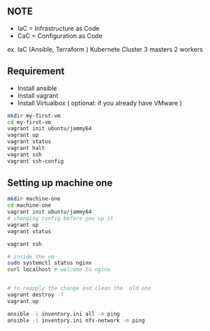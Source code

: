 ## NOTE 


- IaC = Infrastructure as Code
- CaC = Configuration as Code 


ex. IaC (Ansible, Terraform )
Kubernete Cluster 
3 masters 
2 workers 



## Requirement 

- Install ansible
- Install vagrant 
- Install Virtualbox ( optional: if you already have VMware )


```bash 
mkdir my-first-vm
cd my-first-vm 
vagrant init ubuntu/jammy64
vagrant up 
vagrant status 
vagrant halt 
vagrant ssh 
vagrant ssh-config

```

## Setting up machine one 
```bash 
mkdir machine-one 
cd machine-one 
vagrant init ubuntu/jammy64
# changing config before you up it 
vagrant up 
vagrant status 

vagrant ssh 

# inside the vm 
sudo systemctl status nginx 
curl localhost # welcome to nginx 


# to reapply the change and clean the  old one 
vagrant destroy -f 
vagrant up 

ansible -i inventory.ini all -m ping
ansible -i inventory.ini nfs-network -m ping 
```